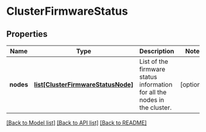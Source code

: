 # ClusterFirmwareStatus

## Properties
Name | Type | Description | Notes
------------ | ------------- | ------------- | -------------
**nodes** | [**list[ClusterFirmwareStatusNode]**](ClusterFirmwareStatusNode.md) | List of the firmware status information for all the nodes in the cluster. | [optional] 

[[Back to Model list]](../README.md#documentation-for-models) [[Back to API list]](../README.md#documentation-for-api-endpoints) [[Back to README]](../README.md)


